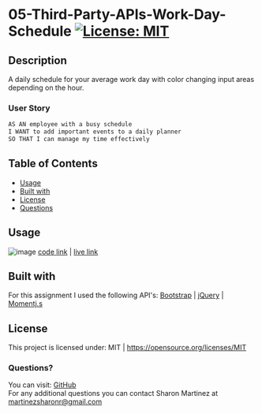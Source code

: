 # 05-Third-Party-APIs-Work-Day-Schedule [![License: MIT](https://img.shields.io/badge/License-MIT-yellow.svg)](https://opensource.org/licenses/MIT)
  
## Description   
A daily schedule for your average work day with color changing input areas depending on the hour. 

### User Story

```md
AS AN employee with a busy schedule
I WANT to add important events to a daily planner
SO THAT I can manage my time effectively
```

  ## Table of Contents
  * [Usage](#Usage)
  * [Built with](#Built-with)
  * [License](#License)
  * [Questions](#Questions)
  

  ## Usage 
 
  ![image](https://user-images.githubusercontent.com/30086519/108946388-3294c980-7613-11eb-8a5e-32f0e24a8b85.png)
   [code link](https://github.com/Sharon1106/05Third-Party-APIs-Work-Day-Scheduler) | [live link](https://sharon1106.github.io/05Third-Party-APIs-Work-Day-Scheduler/)
 
  
  ## Built with
  For this assignment I used the following API's: [Bootstrap](https://getbootstrap.com/) | [jQuery](https://jquery.com/) | [Momentj.s](https://momentjs.com/)

  ## License 
  This project is licensed under: MIT | https://opensource.org/licenses/MIT

  ### Questions?
  You can visit: [GitHub](https://github.com/Sharon1106)  
  For any additional questions you can contact Sharon Martinez at martinezsharonr@gmail.com
